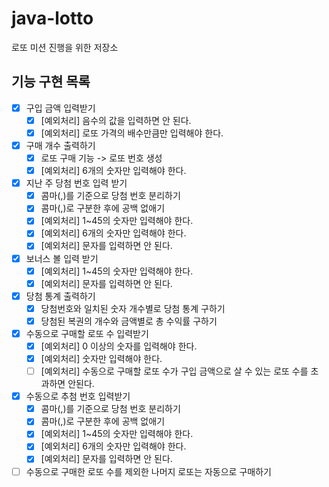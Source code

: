 # java-lotto
로또 미션 진행을 위한 저장소

## 기능 구현 목록
- [x] 구입 금액 입력받기
    - [x] [예외처리] 음수의 값을 입력하면 안 된다.
    - [x] [예외처리] 로또 가격의 배수만큼만 입력해야 한다.
- [x] 구매 개수 출력하기
  - [x] 로또 구매 기능 -> 로또 번호 생성
  - [x] [예외처리] 6개의 숫자만 입력해야 한다.
- [x] 지난 주 당첨 번호 입력 받기
    - [x] 콤마(,)를 기준으로 당첨 번호 분리하기
    - [x] 콤마(,)로 구분한 후에 공백 없애기
    - [x] [예외처리] 1~45의 숫자만 입력해야 한다.
    - [x] [예외처리] 6개의 숫자만 입력해야 한다.
    - [x] [예외처리] 문자를 입력하면 안 된다.
- [x] 보너스 볼 입력 받기
  - [x] [예외처리] 1~45의 숫자만 입력해야 한다.
  - [x] [예외처리] 문자를 입력하면 안 된다.
- [x] 당첨 통계 출력하기
  - [x] 당첨번호와 일치된 숫자 개수별로 당첨 통계 구하기
  - [x] 당첨된 복권의 개수와 금액별로 총 수익률 구하기
  
- [x] 수동으로 구매할 로또 수 입력받기
  - [x] [예외처리] 0 이상의 숫자를 입력해야 한다.
  - [x] [예외처리] 숫자만 입력해야 한다.
  - [ ] [예외처리] 수동으로 구매할 로또 수가 구입 금액으로 살 수 있는 로또 수를 초과하면 안된다. 
- [x] 수동으로 추첨 번호 입력받기
  - [x] 콤마(,)를 기준으로 당첨 번호 분리하기
  - [x] 콤마(,)로 구분한 후에 공백 없애기
  - [x] [예외처리] 1~45의 숫자만 입력해야 한다.
  - [x] [예외처리] 6개의 숫자만 입력해야 한다.
  - [x] [예외처리] 문자를 입력하면 안 된다.
- [ ] 수동으로 구매한 로또 수를 제외한 나머지 로또는 자동으로 구매하기
